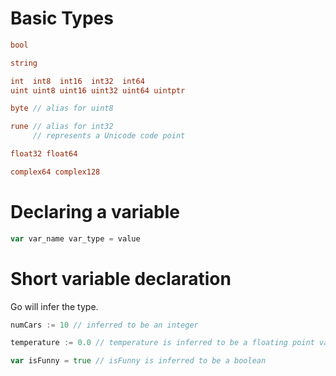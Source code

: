 # Basic Types
```go
bool

string

int  int8  int16  int32  int64
uint uint8 uint16 uint32 uint64 uintptr

byte // alias for uint8

rune // alias for int32
     // represents a Unicode code point

float32 float64

complex64 complex128
```

# Declaring a variable
```go
var var_name var_type = value
```

# Short variable declaration
Go will infer the type.

```go
numCars := 10 // inferred to be an integer

temperature := 0.0 // temperature is inferred to be a floating point value because it has a decimal point

var isFunny = true // isFunny is inferred to be a boolean
```